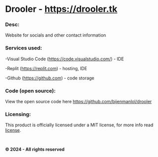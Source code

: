 # Drooler - https://drooler.tk

### Desc:

Website for socials and other contact information


### Services used:


-Visual Studio Code (https://code.visualstudio.com/) - IDE

-Replit (https://replit.com) - hosting, IDE

-Github (https://github.com) - code storage


### Code (open source):

View the open source code here https://github.com/bijenmanlol/drooler


### Licensing:

This product is officially licensed under a MIT license, for more info read [license](https://github.com/bijenmanlol/drooler/blob/main/license).

&nbsp;

**&copy; 2024 - All rights reserved**
